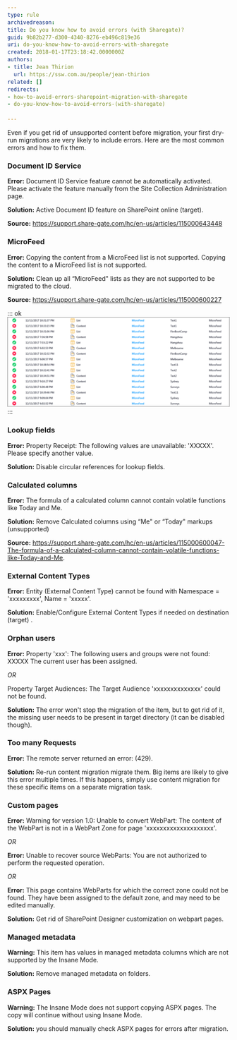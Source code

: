 ```yaml
---
type: rule
archivedreason: 
title: Do you know how to avoid errors (with Sharegate)?
guid: 9b82b277-d300-4340-8276-eb496c819e36
uri: do-you-know-how-to-avoid-errors-with-sharegate
created: 2018-01-17T23:18:42.0000000Z
authors:
- title: Jean Thirion
  url: https://ssw.com.au/people/jean-thirion
related: []
redirects:
- how-to-avoid-errors-sharepoint-migration-with-sharegate
- do-you-know-how-to-avoid-errors-(with-sharegate)

---
```


Even if you get rid of unsupported content before migration, your first dry-run migrations are very likely to include errors. Here are the most common errors and how to fix them.

<!--endintro-->

### Document ID Service

**Error:** Document ID Service feature cannot be automatically activated. Please activate the feature manually from the Site Collection Administration page.

**Solution:** Active Document ID feature on SharePoint online (target).

**Source:** https://support.share-gate.com/hc/en-us/articles/115000643448

### MicroFeed

**Error:** Copying the content from a MicroFeed list is not supported.
Copying the content to a MicroFeed list is not supported.

**Solution:** Clean up all “MicroFeed" lists as they are not supported to be migrated to the cloud.

**Source:** https://support.share-gate.com/hc/en-us/articles/115000600227

::: ok  
![Figure: errors due to micro feed migration](errors-micro-feed-migration.png)  
:::

### Lookup fields

**Error:** Property Receipt: The following values are unavailable: 'XXXXX'. Please specify another value.

**Solution:** Disable circular references for lookup fields.

### Calculated columns

**Error:** The formula of a calculated column cannot contain volatile functions like Today and Me.

**Solution:** Remove Calculated columns using “Me" or “Today" markups (unsupported)

**Source:** https://support.share-gate.com/hc/en-us/articles/115000600047-The-formula-of-a-calculated-column-cannot-contain-volatile-functions-like-Today-and-Me.

### External Content Types

**Error:** Entity (External Content Type) cannot be found with Namespace = 'xxxxxxxxx', Name = 'xxxxx'.

**Solution:** Enable/Configure External Content Types if needed on destination (target) .

### Orphan users

**Error:** Property 'xxx': The following users and groups were not found: XXXXX The current user has been assigned.

*OR*

Property Target Audiences: The Target Audience 'xxxxxxxxxxxxxx' could not be found.

**Solution:** The error won't stop the migration of the item, but to get rid of it, the missing user needs to be present in target directory (it can be disabled though).

### Too many Requests

**Error:** The remote server returned an error: (429).

**Solution:** Re-run content migration migrate them. Big items are likely to give this error multiple times. If this happens, simply use content migration for these specific items on a separate migration task.

### Custom pages

**Error:** Warning for version 1.0: Unable to convert WebPart: The content of the WebPart is not in a WebPart Zone for page 'xxxxxxxxxxxxxxxxxxxx'.

*OR*

**Error:** Unable to recover source WebParts: You are not authorized to perform the requested operation.

*OR*

**Error:** This page contains WebParts for which the correct zone could not be found. They have been assigned to the default zone, and may need to be edited manually.

**Solution:** Get rid of SharePoint Designer customization on webpart pages.

### Managed metadata

**Warning:** This item has values in managed metadata columns which are not supported by the Insane Mode.

**Solution:** Remove managed metadata on folders.

### ASPX Pages

**Warning:** The Insane Mode does not support copying ASPX pages. The copy will continue without using Insane Mode.

**Solution:** you should manually check ASPX pages for errors after migration.
